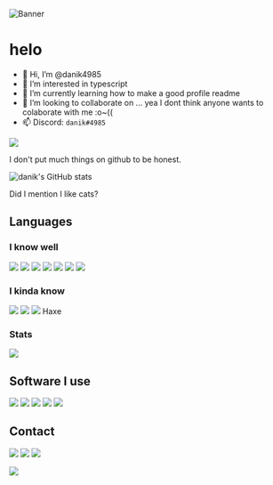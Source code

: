 ![Banner](https://cdn.discordapp.com/attachments/733703994018496564/863037421944176650/github_banner.jpg)

# helo

- 👋 Hi, I’m @danik4985
- 👀 I’m interested in typescript
- 🌱 I’m currently learning how to make a good profile readme
- 💞️ I’m looking to collaborate on ... yea I dont think anyone wants to colaborate with me :o~((
- 📫 Discord: `danik#4985`

[![](https://discord.c99.nl/widget/theme-2/677216269271040041.png)](https://discord.com/users/677216269271040041)

I don't put much things on github to be honest.

![danik's GitHub stats](https://github-readme-stats.vercel.app/api?username=danik4985&show_icons=true&theme=onedark&count_private=true)

Did I mention I like cats?

## Languages

### I know well
![](https://img.shields.io/badge/HTML-239120?style=for-the-badge&logo=html5&logoColor=white)
![](https://img.shields.io/badge/CSS-239120?&style=for-the-badge&logo=css3&logoColor=white)
![](https://img.shields.io/badge/JavaScript-323330?style=for-the-badge&logo=javascript&logoColor=F7DF1E)
![](https://img.shields.io/badge/TypeScript-007ACC?style=for-the-badge&logo=typescript&logoColor=white)
![](https://img.shields.io/badge/Shell_Script-121011?style=for-the-badge&logo=gnu-bash&logoColor=white)
![](https://img.shields.io/badge/json-5E5C5C?style=for-the-badge&logo=json&logoColor=white)
![](https://img.shields.io/badge/Markdown-000000?style=for-the-badge&logo=markdown&logoColor=white)

### I kinda know
![](https://img.shields.io/badge/Java-ED8B00?style=for-the-badge&logo=java&logoColor=white)
![](https://img.shields.io/badge/PHP-777BB4?style=for-the-badge&logo=php&logoColor=white)
![](https://img.shields.io/badge/Kotlin-0095D5?&style=for-the-badge&logo=kotlin&logoColor=white)
Haxe

### Stats
![](https://github-readme-stats.vercel.app/api/top-langs/?username=danik4985)

## Software I use
[![](https://img.shields.io/badge/Visual_Studio_Code-0078D4?style=for-the-badge&logo=visual%20studio%20code&logoColor=white)](https://code.visualstudio.com/)
[![](https://img.shields.io/badge/IntelliJIDEA-000000.svg?style=for-the-badge&logo=intellij-idea&logoColor=white)](https://www.jetbrains.com/idea/)
[![](https://img.shields.io/badge/gimp-5C5543?style=for-the-badge&logo=gimp&logoColor=white)](https://www.gimp.org/)
[![](https://img.shields.io/badge/Firefox_Browser-FF7139?style=for-the-badge&logo=Firefox-Browser&logoColor=white)](https://www.mozilla.org/en-GB/firefox/)
[![](https://img.shields.io/badge/Elementary%20OS-64BAFF?style=for-the-badge&logo=elementary&logoColor=white)](https://elementary.io/)

## Contact
[![](https://img.shields.io/badge/Discord-7289DA?style=for-the-badge&logo=discord&logoColor=white)](https://discord.com/users/677216269271040041)
[![](https://img.shields.io/badge/Reddit-FF4500?style=for-the-badge&logo=reddit&logoColor=white)](https://www.reddit.com/user/deaddanik/)
[![](https://img.shields.io/badge/Telegram-2CA5E0?style=for-the-badge&logo=telegram&logoColor=white)](https://t.me/danik4985)

<!---
danik4985/danik4985 is a ✨ special ✨ repository because its `README.md` (this file) appears on your GitHub profile.
You can click the Preview link to take a look at your changes.
--->

![](https://hit.yhype.me/github/profile?user_id=82022495)
